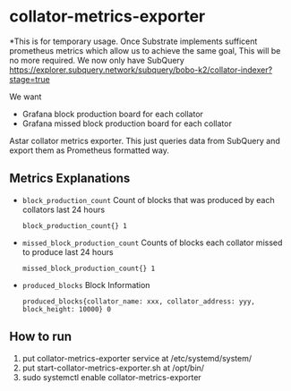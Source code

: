 # collator-metrics-exporter

*This is for temporary usage.
Once Substrate implements sufficent prometheus metrics which allow us to achieve the same goal, This will be no more required.
We now only have SubQuery https://explorer.subquery.network/subquery/bobo-k2/collator-indexer?stage=true

We want
- Grafana block production board for each collator
- Grafana missed block production board for each collator

Astar collator metrics exporter.
This just queries data from SubQuery and export them as Prometheus formatted way.

## Metrics Explanations

- `block_production_count` Count of blocks that was produced by each collators last 24 hours
  ```
  block_production_count{} 1
  ```

- `missed_block_production_count` Counts of blocks each collator missed to produce last 24 hours
  ```
  missed_block_production_count{} 1

- `produced_blocks` Block Information
  ```
  produced_blocks{collator_name: xxx, collator_address: yyy, block_height: 10000} 0
  ```

## How to run
1. put collator-metrics-exporter service at /etc/systemd/system/
2. put start-collator-metrics-exporter.sh at /opt/bin/
3. sudo systemctl enable collator-metrics-exporter
